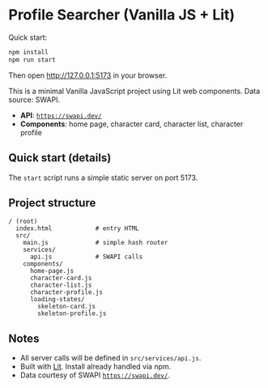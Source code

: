 # Profile Searcher (Vanilla JS + Lit)

Quick start:

```bash
npm install
npm run start
```

Then open http://127.0.0.1:5173 in your browser.

This is a minimal Vanilla JavaScript project using Lit web components. Data source: SWAPI.

- **API**: [`https://swapi.dev/`](https://swapi.dev/)
- **Components**: home page, character card, character list, character profile

## Quick start (details)

The `start` script runs a simple static server on port 5173.

## Project structure

```
/ (root)
  index.html            # entry HTML
  src/
    main.js             # simple hash router
    services/
      api.js            # SWAPI calls
    components/
      home-page.js
      character-card.js
      character-list.js
      character-profile.js
      loading-states/
        skeleton-card.js
        skeleton-profile.js
```

## Notes

- All server calls will be defined in `src/services/api.js`.
- Built with [Lit](https://lit.dev/). Install already handled via npm.
- Data courtesy of SWAPI [`https://swapi.dev/`](https://swapi.dev/).
